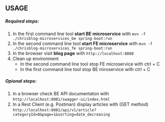 USAGE
-----

##### Required steps:
1. In the first command line tool **start BE microservice** with `mvn -f ./chrisblog-microservices_be spring-boot:run`
1. In the second command line tool **start FE microservice** with `mvn -f ./chrisblog-microservices_fe spring-boot:run`
1. In the browser visit **blog page** with `http://localhost:8080`
1. Clean up environment
    * In the second command line tool stop FE microservice with ctrl + C
    * In the first command line tool stop BE miroservice with ctrl + C

##### Opional steps:
1. In a browser check BE API documentaton with `http://localhost:8081/swagger-ui/index.html`
1. In a Rest Client (e.g. Postman) display articles with (GET method) `http://localhost:8081/api/v1/article?categoryId=0&page=1&sorting=date_decreasing`